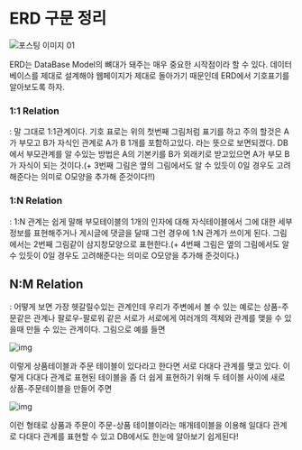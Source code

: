 # ERD 구문 정리

![포스팅 이미지 01](https://blog.kakaocdn.net/dn/kCnHv/btqLW8LRGpN/IDARbgYYD5WmA7wfo7m2y1/img.gif)

ERD는 DataBase Model의 뼈대가 돼주는 매우 중요한 시작점이라 할 수 있다. 데이터베이스를 제대로 설계해야 웹페이지가 제대로 돌아가기 때문인데 ERD에서 기호표기를 알아보도록 하자.



### 1:1 Relation

: 말 그대로 1:1관계이다. 기호 표로는 위의 첫번째 그림처럼 표기를 하고 주의 할것은 A가 부모고 B가 자식인 관계로 A가 B 1개를 포함하고있다. 라는 뜻으로 보면되겠다. DB에서 부모관계를 알 수있는 방법은 A의 기본키를 B가 외래키로 받고있으면 A가 부모 B가 자식이 되는 것이다.(+ 3번째 그림은 옆의 그림에서도 알 수 있듯이 0일 경우도 고려해준다는 의미로 O모양을 추가해 준것이다!!)



### 1:N Relation

: 1:N 관계는 쉽게 말해 부모테이블의 1개의 인자에 대해 자식테이블에서 그에 대한 세부정보를 표현해주거나 게시글에 댓글을 달때 그런 경우에 1:N 관계가 쓰이게 된다. 그림에서는 2번째 그림같이 삼지창모양으로 표현한다.(+ 4번째 그림은 옆의 그림에서도 알 수 있듯이 0일 경우도 고려해준다는 의미로 O모양을 추가해 준것이다.)



## N:M Relation

: 어떻게 보면 가장 헷갈릴수있는 관계인데 우리가 주변에서 볼 수 있는 예로는 상품-주문같은 관계나 팔로우-팔로워 같은 서로가 서로에게 여러개의 객체와 관계를 맺을 수 있을때 만들 수 있는 관계이다. 그림으로 예를 들면

![img](https://velog.velcdn.com/images%2Fjch9537%2Fpost%2Fb104fa5e-c691-4a80-9d22-4522528f9c26%2Fimage.png)

이렇게 상품테이블과 주문 테이블이 있다라고 한다면 서로 다대다 관계를 맺고 있다. 이렇게 다대다 관계로 표현된 테이블을 좀 더 쉽게 표현하기 위해 두 테이블 사이에 새로 상품-주문테이블을 만들어 주면

![img](https://velog.velcdn.com/images%2Fjch9537%2Fpost%2F28934525-be3c-490d-a8dd-873b581e1216%2Fimage.png)

이런 형태로 상품과 주문이 주문-상품 테이블이라는 매개테이블을 이용해 일대다 관계로 다대다 관계를 표현할 수 있고 DB에서도 한눈에 알아보기 쉽게된다!